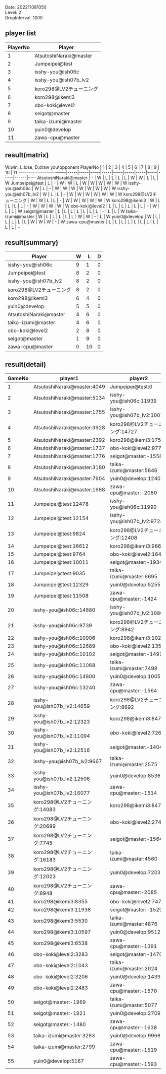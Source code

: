 Date: 202211081050  
Level: 2  
DropInterval: 1000  
## player list
PlayerNo  |  Player
----------|------------------------
1         |  AtsutoshiNaraki@master
2         |  Jumpeipei@test
3         |  isshy-you@ish06c
4         |  isshy-you@ish07b_lv2
5         |  koro298@LV2チューニング
6         |  koro298@ikemi3
7         |  obo-koki@level2
8         |  seigot@master
9         |  taika-izumi@master
10        |  yuin0@develop
11        |  zawa-cpu@master
## result(matrix)
W:win, L:lose, D:draw
you\opponent PlayerNo   |  1  |  2  |  3  |  4  |  5  |  6  |  7  |  8  |  9  |  10  |  11
------------------------|-----|-----|-----|-----|-----|-----|-----|-----|-----|------|----
AtsutoshiNaraki@master  |  -  |  W  |  L  |  L  |  L  |  L  |  W  |  W  |  L  |  L   |  W
Jumpeipei@test          |  L  |  -  |  W  |  W  |  L  |  W  |  W  |  W  |  W  |  W   |  W
isshy-you@ish06c        |  W  |  L  |  -  |  W  |  W  |  W  |  W  |  W  |  W  |  W   |  W
isshy-you@ish07b_lv2    |  W  |  L  |  L  |  -  |  W  |  W  |  W  |  W  |  W  |  W   |  W
koro298@LV2チューニング       |  W  |  W  |  L  |  L  |  -  |  W  |  W  |  W  |  W  |  W   |  W
koro298@ikemi3          |  W  |  L  |  L  |  L  |  L  |  -  |  W  |  W  |  W  |  W   |  W
obo-koki@level2         |  L  |  L  |  L  |  L  |  L  |  L  |  -  |  W  |  L  |  L   |  W
seigot@master           |  L  |  L  |  L  |  L  |  L  |  L  |  L  |  -  |  L  |  L   |  W
taika-izumi@master      |  W  |  L  |  L  |  L  |  L  |  L  |  W  |  W  |  -  |  L   |  W
yuin0@develop           |  W  |  L  |  L  |  L  |  L  |  L  |  W  |  W  |  W  |  -   |  W
zawa-cpu@master         |  L  |  L  |  L  |  L  |  L  |  L  |  L  |  L  |  L  |  L   |  -
## result(summary)
Player                  |  W  |  L   |  D
------------------------|-----|------|---
isshy-you@ish06c        |  9  |  1   |  0
Jumpeipei@test          |  8  |  2   |  0
isshy-you@ish07b_lv2    |  8  |  2   |  0
koro298@LV2チューニング       |  8  |  2   |  0
koro298@ikemi3          |  6  |  4   |  0
yuin0@develop           |  5  |  5   |  0
AtsutoshiNaraki@master  |  4  |  6   |  0
taika-izumi@master      |  4  |  6   |  0
obo-koki@level2         |  2  |  8   |  0
seigot@master           |  1  |  9   |  0
zawa-cpu@master         |  0  |  10  |  0
## result(detail)
GameNo  |  player1                      |  player2
--------|-------------------------------|----------------------------
1       |  AtsutoshiNaraki@master:4049  |  Jumpeipei@test:0
2       |  AtsutoshiNaraki@master:5134  |  isshy-you@ish06c:11939
3       |  AtsutoshiNaraki@master:1755  |  isshy-you@ish07b_lv2:10071
4       |  AtsutoshiNaraki@master:3928  |  koro298@LV2チューニング:14727
5       |  AtsutoshiNaraki@master:2392  |  koro298@ikemi3:17577
6       |  AtsutoshiNaraki@master:1737  |  obo-koki@level2:977
7       |  AtsutoshiNaraki@master:1776  |  seigot@master:-1558
8       |  AtsutoshiNaraki@master:3180  |  taika-izumi@master:5646
9       |  AtsutoshiNaraki@master:7604  |  yuin0@develop:12407
10      |  AtsutoshiNaraki@master:1688  |  zawa-cpu@master:-2080
11      |  Jumpeipei@test:12478         |  isshy-you@ish06c:11990
12      |  Jumpeipei@test:12154         |  isshy-you@ish07b_lv2:9724
13      |  Jumpeipei@test:9824          |  koro298@LV2チューニング:12408
14      |  Jumpeipei@test:16612         |  koro298@ikemi3:9669
15      |  Jumpeipei@test:9764          |  obo-koki@level2:1642
16      |  Jumpeipei@test:10011         |  seigot@master:-1934
17      |  Jumpeipei@test:9035          |  taika-izumi@master:6695
18      |  Jumpeipei@test:12329         |  yuin0@develop:5255
19      |  Jumpeipei@test:11508         |  zawa-cpu@master:-1424
20      |  isshy-you@ish06c:14880       |  isshy-you@ish07b_lv2:10864
21      |  isshy-you@ish06c:9739        |  koro298@LV2チューニング:8942
22      |  isshy-you@ish06c:10906       |  koro298@ikemi3:10251
23      |  isshy-you@ish06c:12689       |  obo-koki@level2:1356
24      |  isshy-you@ish06c:10102       |  seigot@master:-1497
25      |  isshy-you@ish06c:11068       |  taika-izumi@master:7498
26      |  isshy-you@ish06c:14800       |  yuin0@develop:10059
27      |  isshy-you@ish06c:13240       |  zawa-cpu@master:-1564
28      |  isshy-you@ish07b_lv2:14659   |  koro298@LV2チューニング:8692
29      |  isshy-you@ish07b_lv2:12323   |  koro298@ikemi3:8473
30      |  isshy-you@ish07b_lv2:11094   |  obo-koki@level2:726
31      |  isshy-you@ish07b_lv2:12516   |  seigot@master:-1404
32      |  isshy-you@ish07b_lv2:9667    |  taika-izumi@master:2575
33      |  isshy-you@ish07b_lv2:12506   |  yuin0@develop:8536
34      |  isshy-you@ish07b_lv2:16077   |  zawa-cpu@master:-1514
35      |  koro298@LV2チューニング:14083      |  koro298@ikemi3:8470
36      |  koro298@LV2チューニング:20699      |  obo-koki@level2:2743
37      |  koro298@LV2チューニング:7745       |  seigot@master:-1564
38      |  koro298@LV2チューニング:16183      |  taika-izumi@master:4560
39      |  koro298@LV2チューニング:12023      |  yuin0@develop:7203
40      |  koro298@LV2チューニング:8948       |  zawa-cpu@master:-2085
41      |  koro298@ikemi3:8355          |  obo-koki@level2:747
42      |  koro298@ikemi3:11938         |  seigot@master:-1529
43      |  koro298@ikemi3:5530          |  taika-izumi@master:4876
44      |  koro298@ikemi3:10597         |  yuin0@develop:9512
45      |  koro298@ikemi3:6538          |  zawa-cpu@master:-1391
46      |  obo-koki@level2:3283         |  seigot@master:-1470
47      |  obo-koki@level2:1043         |  taika-izumi@master:2024
48      |  obo-koki@level2:3206         |  yuin0@develop:14396
49      |  obo-koki@level2:2483         |  zawa-cpu@master:-1570
50      |  seigot@master:-1969          |  taika-izumi@master:5077
51      |  seigot@master:-1921          |  yuin0@develop:2709
52      |  seigot@master:-1480          |  zawa-cpu@master:-1638
53      |  taika-izumi@master:3283      |  yuin0@develop:9968
54      |  taika-izumi@master:2799      |  zawa-cpu@master:-1519
55      |  yuin0@develop:5167           |  zawa-cpu@master:-1593
